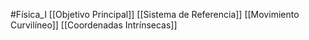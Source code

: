 #Física_I
[[Objetivo Principal]]
[[Sistema de Referencia]]
[[Movimiento Curvilíneo]]
[[Coordenadas Intrínsecas]]
